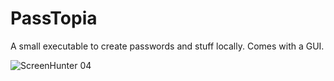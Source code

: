 # PassTopia
A small executable to create passwords and stuff locally. Comes with a GUI.

![ScreenHunter 04](https://user-images.githubusercontent.com/31790592/133942682-4d920f70-a9fa-460d-830f-cb5bdfaafe9f.png)
